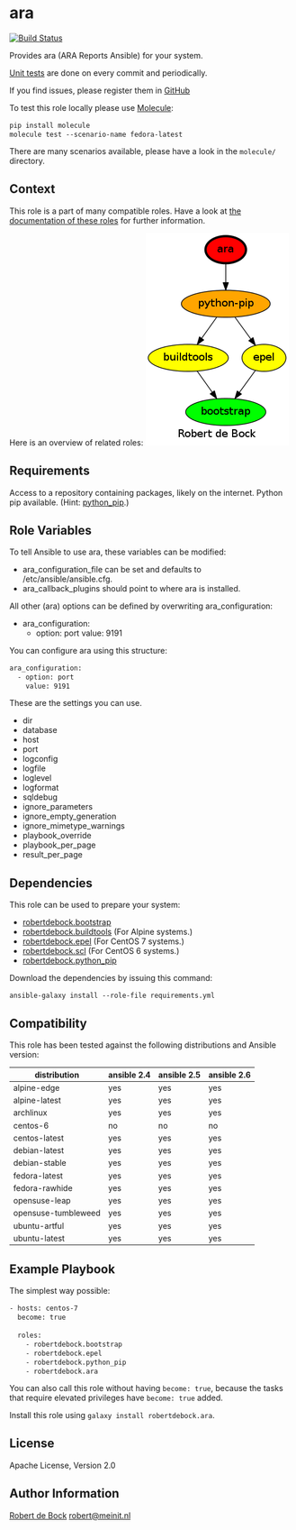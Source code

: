 ara
=========

[![Build Status](https://travis-ci.org/robertdebock/ansible-role-ara.svg?branch=master)](https://travis-ci.org/robertdebock/ansible-role-ara)

Provides ara (ARA Reports Ansible) for your system.

[Unit tests](https://travis-ci.org/robertdebock/ansible-role-ara) are done on every commit and periodically.

If you find issues, please register them in [GitHub](https://github.com/robertdebock/ansible-role-ara/issues)

To test this role locally please use [Molecule](https://github.com/metacloud/molecule):
```
pip install molecule
molecule test --scenario-name fedora-latest
```
There are many scenarios available, please have a look in the `molecule/` directory.

Context
-------
This role is a part of many compatible roles. Have a look at [the documentation of these roles](https://robertdebock.nl/) for further information.

Here is an overview of related roles:
![dependencies](https://raw.githubusercontent.com/robertdebock/drawings/artifacts/ara.png "Dependency")

Requirements
------------

Access to a repository containing packages, likely on the internet.
Python pip available. (Hint: [python_pip](https://galaxy.ansible.com/robertdebock/python_pip).)

Role Variables
--------------

To tell Ansible to use ara, these variables can be modified:
- ara_configuration_file can be set and defaults to /etc/ansible/ansible.cfg.
- ara_callback_plugins should point to where ara is installed.

All other (ara) options can be defined by overwriting ara_configuration:
- ara_configuration:
  - option: port
    value: 9191

You can configure ara using this structure:
```
ara_configuration:
  - option: port
    value: 9191
```

These are the settings you can use.

- dir
- database
- host
- port
- logconfig
- logfile
- loglevel
- logformat
- sqldebug
- ignore_parameters
- ignore_empty_generation
- ignore_mimetype_warnings
- playbook_override
- playbook_per_page
- result_per_page

Dependencies
------------

This role can be used to prepare your system:

- [robertdebock.bootstrap](https://travis-ci.org/robertdebock/ansible-role-bootstrap)
- [robertdebock.buildtools](https://travis-ci.org/robertdebock/ansible-role-buildtools) (For Alpine systems.)
- [robertdebock.epel](https://travis-ci.org/robertdebock/ansible-role-epel) (For CentOS 7 systems.)
- [robertdebock.scl](https://travis-ci.org/robertdebock/ansible-role-scl) (For CentOS 6 systems.)
- [robertdebock.python_pip](https://travis-ci.org/robertdebock/ansible-role-python_pip)

Download the dependencies by issuing this command:
```
ansible-galaxy install --role-file requirements.yml
```

Compatibility
-------------

This role has been tested against the following distributions and Ansible version:

|distribution|ansible 2.4|ansible 2.5|ansible 2.6|
|------------|-----------|-----------|-----------|
|alpine-edge|yes|yes|yes|
|alpine-latest|yes|yes|yes|
|archlinux|yes|yes|yes|
|centos-6|no|no|no|
|centos-latest|yes|yes|yes|
|debian-latest|yes|yes|yes|
|debian-stable|yes|yes|yes|
|fedora-latest|yes|yes|yes|
|fedora-rawhide|yes|yes|yes|
|opensuse-leap|yes|yes|yes|
|opensuse-tumbleweed|yes|yes|yes|
|ubuntu-artful|yes|yes|yes|
|ubuntu-latest|yes|yes|yes|

Example Playbook
----------------

The simplest way possible:
```
- hosts: centos-7
  become: true

  roles:
    - robertdebock.bootstrap
    - robertdebock.epel
    - robertdebock.python_pip
    - robertdebock.ara
```

You can also call this role without having `become: true`, because the tasks that require elevated privileges have `become: true` added.

Install this role using `galaxy install robertdebock.ara`.

License
-------

Apache License, Version 2.0

Author Information
------------------

[Robert de Bock](https://robertdebock.nl/) <robert@meinit.nl>
